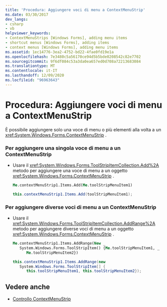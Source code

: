 ```yaml
---
title: 'Procedura: Aggiungere voci di menu a ContextMenuStrip'
ms.date: 03/30/2017
dev_langs:
- csharp
- vb
helpviewer_keywords:
- ContextMenuStrips [Windows Forms], adding menu items
- shortcut menus [Windows Forms], adding items
- context menus [Windows Forms], adding menu items
ms.assetid: 1ec14776-3ea2-4752-bd22-4fae0fd19e1a
ms.openlocfilehash: 7e3480c5a56170ce94d5b5bde0208542c82e7702
ms.sourcegitcommit: 9f6df084c53a3da0ea657ed0d708a72213683084
ms.translationtype: MT
ms.contentlocale: it-IT
ms.lasthandoff: 12/09/2020
ms.locfileid: "96963643"
---
```

# <a name="how-to-add-menu-items-to-a-contextmenustrip"></a>Procedura: Aggiungere voci di menu a ContextMenuStrip
È possibile aggiungere solo una voce di menu o più elementi alla volta a un <xref:System.Windows.Forms.ContextMenuStrip> .  
  
### <a name="to-add-a-single-menu-item-to-a-contextmenustrip"></a>Per aggiungere una singola voce di menu a un ContextMenuStrip  
  
- Usare il <xref:System.Windows.Forms.ToolStripItemCollection.Add%2A> metodo per aggiungere una voce di menu a un oggetto <xref:System.Windows.Forms.ContextMenuStrip> .  
  
    ```vb  
    Me.contextMenuStrip1.Items.Add(Me.toolStripMenuItem1)  
    ```  
  
    ```csharp  
    this.contextMenuStrip1.Items.Add(toolStripMenuItem1);  
    ```  
  
### <a name="to-add-several-menu-items-to-a-contextmenustrip"></a>Per aggiungere diverse voci di menu a un ContextMenuStrip  
  
- Usare il <xref:System.Windows.Forms.ToolStripItemCollection.AddRange%2A> metodo per aggiungere diverse voci di menu a un oggetto <xref:System.Windows.Forms.ContextMenuStrip> .  
  
    ```vb  
    Me.contextMenuStrip1.Items.AddRange(New _  
       System.Windows.Forms.ToolStripItem() {Me.toolStripMenuItem1, _  
          Me.toolStripMenuItem2})  
    ```  
  
    ```csharp  
    this.contextMenuStrip1.Items.AddRange(new
       System.Windows.Forms.ToolStripItem[] {  
          this.toolStripMenuItem1, this.toolStripMenuItem2});  
    ```  
  
## <a name="see-also"></a>Vedere anche

- [Controllo ContextMenuStrip](contextmenustrip-control.md)

